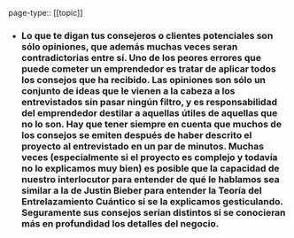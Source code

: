 page-type:: [[topic]]
- ### Lo que te digan tus consejeros o clientes potenciales son sólo opiniones, que además muchas veces seran contradictorias entre sí. Uno de los peores errores que puede cometer un emprendedor es tratar de aplicar todos los consejos que ha recibido. Las opiniones son sólo un conjunto de ideas que le vienen a la cabeza a los entrevistados sin pasar ningún filtro, y es responsabilidad del emprendedor destilar a aquellas útiles de aquellas que no lo son. Hay que tener siempre en cuenta que muchos de los consejos se emiten después de haber descrito el proyecto al entrevistado en un par de minutos. Muchas veces (especialmente si el proyecto es complejo y todavía no lo explicamos muy bien) es posible que la capacidad de nuestro interlocutor para entender de qué le hablamos sea similar a la de Justin Bieber para entender la Teoría del Entrelazamiento Cuántico si se la explicamos gesticulando. Seguramente sus consejos serían distintos si se conocieran más en profundidad los detalles del negocio.


